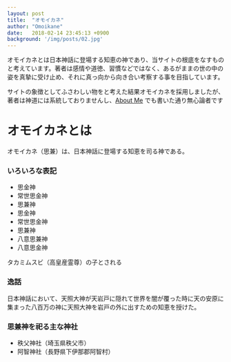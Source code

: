 ```yaml
---
layout: post
title:  "オモイカネ"
author: "Omoikane"
date:   2018-02-14 23:45:13 +0900
background: '/img/posts/02.jpg'
---
```


オモイカネとは日本神話に登場する知恵の神であり、当サイトの根底をなすものと考えています。著者は感情や道徳、習慣などではなく、あるがままの世の中の姿を真摯に受け止め、それに真っ向から向き合い考察する事を目指しています。

サイトの象徴としてふさわしい物をと考えた結果オモイカネを採用しましたが、著者は神道には系統しておりませんし、[About Me](https://omoikane-shin.github.io/prophecy/about) でも書いた通り無心論者です


# オモイカネとは

オモイカネ（思兼）は、日本神話に登場する知恵を司る神である。

### いろいろな表記
* 思金神
* 常世思金神
* 思兼神
* 思金神
* 常世思金神
* 思兼神
* 八意思兼神
* 八意思金神

タカミムスビ（高皇産霊尊）の子とされる

### 逸話

日本神話において、天照大神が天岩戸に隠れて世界を闇が覆った時に天の安原に集まった八百万の神に天照大神を岩戸の外に出すための知恵を授けた。

### 思兼神を祀る主な神社

* 秩父神社（埼玉県秩父市）
* 阿智神社（長野県下伊那郡阿智村）

